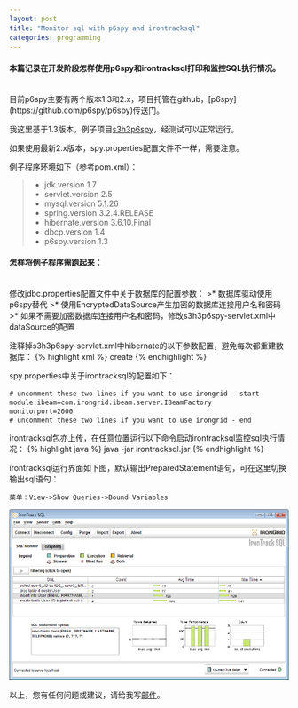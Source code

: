 ```yaml
---
layout: post
title: "Monitor sql with p6spy and irontracksql"
categories: programming
---
```

#### 本篇记录在开发阶段怎样使用p6spy和irontracksql打印和监控SQL执行情况。
<br />
目前p6spy主要有两个版本1.3和2.x，项目托管在github，[p6spy](https://github.com/p6spy/p6spy)传送门。

我这里基于1.3版本，例子项目[s3h3p6spy](https://github.com/yinwer81/s3h3p6spy)，经测试可以正常运行。

如果使用最新2.x版本，spy.properties配置文件不一样，需要注意。

例子程序环境如下（参考pom.xml）：
>* jdk.version 1.7
>* servlet.version 2.5
>* mysql.version 5.1.26
>* spring.version 3.2.4.RELEASE
>* hibernate.version 3.6.10.Final
>* dbcp.version 1.4
>* p6spy.version 1.3

#### 怎样将例子程序需跑起来：
<br />
修改jdbc.properties配置文件中关于数据库的配置参数：
>* 数据库驱动使用p6spy替代
>* 使用EncryptedDataSource产生加密的数据库连接用户名和密码
>* 如果不需要加密数据库连接用户名和密码，修改s3h3p6spy-servlet.xml中dataSource的配置

注释掉s3h3p6spy-servlet.xml中hibernate的以下参数配置，避免每次都重建数据库：
{% highlight xml %}
<prop key="hibernate.hbm2ddl.auto">create</prop>
{% endhighlight %}

spy.properties中关于irontracksql的配置如下：

	# uncomment these two lines if you want to use irongrid - start
	module.ibeam=com.irongrid.ibeam.server.IBeamFactory
	monitorport=2000
	# uncomment these two lines if you want to use irongrid - end

irontracksql包亦上传，在任意位置运行以下命令启动irontracksql监控sql执行情况：
{% highlight java %}
java -jar irontracksql.jar
{% endhighlight %}

irontracksql运行界面如下图，默认输出PreparedStatement语句，可在这里切换输出sql语句：

    菜单：View->Show Queries->Bound Variables

![示例](/images/IronTrackSQL.png)

以上，您有任何问题或建议，请给我写[邮件](mailto:yinwer81@gmail.com)。
